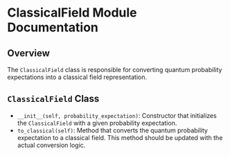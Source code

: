 # ClassicalField Module Documentation

## Overview
The `ClassicalField` class is responsible for converting quantum probability expectations into a classical field representation.

## `ClassicalField` Class
- `__init__(self, probability_expectation)`: Constructor that initializes the `ClassicalField` with a given probability expectation.
- `to_classical(self)`: Method that converts the quantum probability expectation to a classical field. This method should be updated with the actual conversion logic.